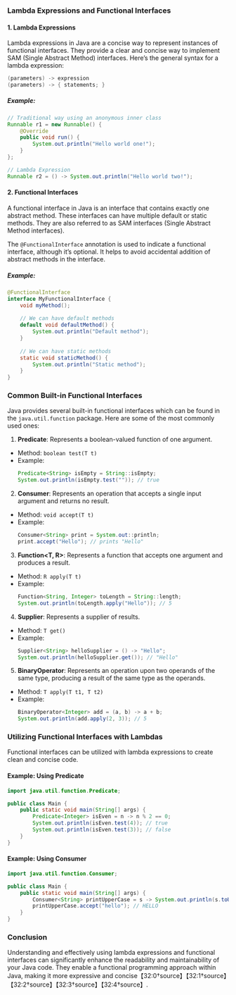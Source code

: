 ### Lambda Expressions and Functional Interfaces

#### 1. Lambda Expressions
Lambda expressions in Java are a concise way to represent instances of functional interfaces. They provide a clear and concise way to implement SAM (Single Abstract Method) interfaces. Here’s the general syntax for a lambda expression:

```java
(parameters) -> expression
(parameters) -> { statements; }
```

##### Example:
```java
// Traditional way using an anonymous inner class
Runnable r1 = new Runnable() {
    @Override
    public void run() {
        System.out.println("Hello world one!");
    }
};

// Lambda Expression
Runnable r2 = () -> System.out.println("Hello world two!");
```

#### 2. Functional Interfaces
A functional interface in Java is an interface that contains exactly one abstract method. These interfaces can have multiple default or static methods. They are also referred to as SAM interfaces (Single Abstract Method interfaces).

The `@FunctionalInterface` annotation is used to indicate a functional interface, although it’s optional. It helps to avoid accidental addition of abstract methods in the interface.

##### Example:
```java
@FunctionalInterface
interface MyFunctionalInterface {
    void myMethod();
    
    // We can have default methods
    default void defaultMethod() {
        System.out.println("Default method");
    }
    
    // We can have static methods
    static void staticMethod() {
        System.out.println("Static method");
    }
}
```

### Common Built-in Functional Interfaces
Java provides several built-in functional interfaces which can be found in the `java.util.function` package. Here are some of the most commonly used ones:

1. **Predicate<T>**: Represents a boolean-valued function of one argument.
  - Method: `boolean test(T t)`
  - Example:
    ```java
    Predicate<String> isEmpty = String::isEmpty;
    System.out.println(isEmpty.test("")); // true
    ```

2. **Consumer<T>**: Represents an operation that accepts a single input argument and returns no result.
  - Method: `void accept(T t)`
  - Example:
    ```java
    Consumer<String> print = System.out::println;
    print.accept("Hello"); // prints "Hello"
    ```

3. **Function<T, R>**: Represents a function that accepts one argument and produces a result.
  - Method: `R apply(T t)`
  - Example:
    ```java
    Function<String, Integer> toLength = String::length;
    System.out.println(toLength.apply("Hello")); // 5
    ```

4. **Supplier<T>**: Represents a supplier of results.
  - Method: `T get()`
  - Example:
    ```java
    Supplier<String> helloSupplier = () -> "Hello";
    System.out.println(helloSupplier.get()); // "Hello"
    ```

5. **BinaryOperator<T>**: Represents an operation upon two operands of the same type, producing a result of the same type as the operands.
  - Method: `T apply(T t1, T t2)`
  - Example:
    ```java
    BinaryOperator<Integer> add = (a, b) -> a + b;
    System.out.println(add.apply(2, 3)); // 5
    ```

### Utilizing Functional Interfaces with Lambdas
Functional interfaces can be utilized with lambda expressions to create clean and concise code.

#### Example: Using Predicate
```java
import java.util.function.Predicate;

public class Main {
    public static void main(String[] args) {
        Predicate<Integer> isEven = n -> n % 2 == 0;
        System.out.println(isEven.test(4)); // true
        System.out.println(isEven.test(3)); // false
    }
}
```

#### Example: Using Consumer
```java
import java.util.function.Consumer;

public class Main {
    public static void main(String[] args) {
        Consumer<String> printUpperCase = s -> System.out.println(s.toUpperCase());
        printUpperCase.accept("hello"); // HELLO
    }
}
```

### Conclusion
Understanding and effectively using lambda expressions and functional interfaces can significantly enhance the readability and maintainability of your Java code. They enable a functional programming approach within Java, making it more expressive and concise【32:0†source】【32:1†source】【32:2†source】【32:3†source】【32:4†source】.
